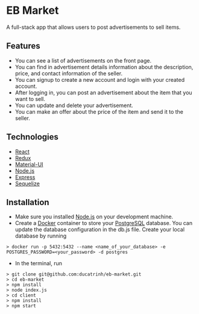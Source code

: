 # EB Market

A full-stack app that allows users to post advertisements to sell items.

## Features

- You can see a list of advertisements on the front page.
- You can find in advertisement details information about the description, price, and contact information of the seller.
- You can signup to create a new account and login with your created account.
- After logging in, you can post an advertisement about the item that you want to sell.
- You can update and delete your advertisement.
- You can make an offer about the price of the item and send it to the seller.

## Technologies

- [React](https://reactjs.org)
- [Redux](https://redux.js.org)
- [Material-UI](https://material-ui.com)
- [Node.js](https://nodejs.org)
- [Express](https://expressjs.com)
- [Sequelize](https://sequelize.org)

## Installation

- Make sure you installed [Node.js](https://nodejs.org/en/download/) on your development machine.
- Create a [Docker](https://www.docker.com) container to store your [PostgreSQL](https://www.postgresql.org) database. You can update the database configuration in the db.js file. Create your local database by running

```
> docker run -p 5432:5432 --name <name_of_your_database> -e POSTGRES_PASSWORD=<your_password> -d postgres
```

- In the terminal, run

```
> git clone git@github.com:ducatrinh/eb-market.git
> cd eb-market
> npm install
> node index.js
> cd client
> npm install
> npm start
```

